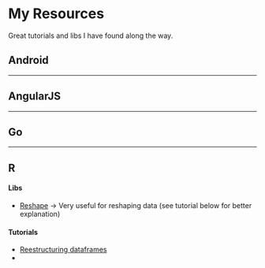 # My Resources
Great tutorials and libs I have found along the way.

## Android
----------------------
## AngularJS
----------------------
## Go
----------------------
## R

#### Libs
* [Reshape](https://github.com/hadley/reshape) -> Very useful for reshaping data (see tutorial below for better explanation)

#### Tutorials
* [Reestructuring dataframes](http://www.r-statistics.com/2012/01/aggregation-and-restructuring-data-from-r-in-action/)
* 


